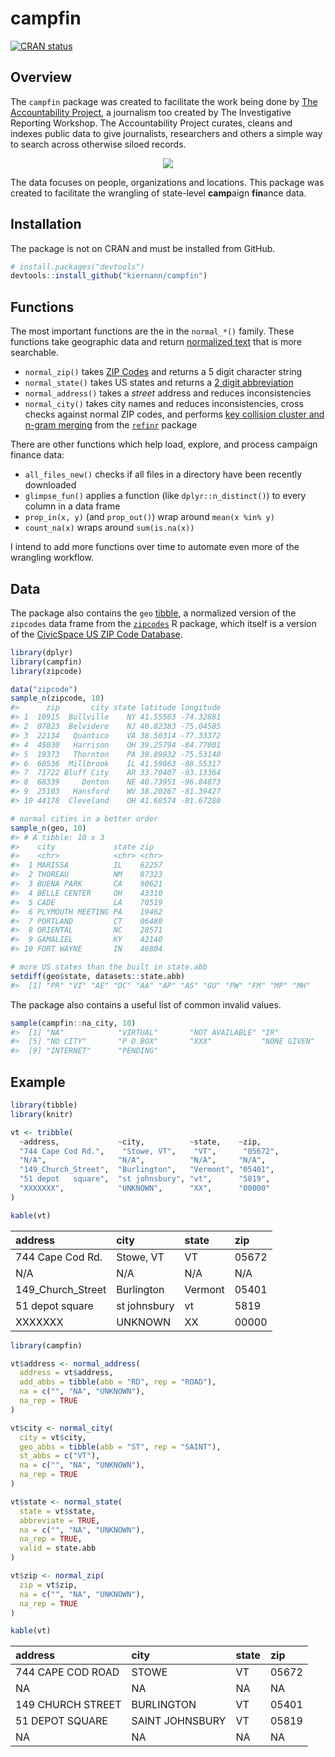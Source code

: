 
<!-- README.md is generated from README.Rmd. Please edit that file -->

# campfin

[![CRAN
status](https://www.r-pkg.org/badges/version/whatr)](https://cran.r-project.org/package=campfin)

## Overview

The `campfin` package was created to facilitate the work being done by
[The Accountability
Project](https://www.publicaccountability.org/ "tap"), a journalism too
created by The Investigative Reporting Workshop. The Accountability
Project curates, cleans and indexes public data to give journalists,
researchers and others a simple way to search across otherwise siloed
records.

<p align="center">

<img src="https://investigativereportingworkshop.org/wp-content/uploads/2019/07/ap-logo-400x132.png">

</p>

The data focuses on people, organizations and locations. This package
was created to facilitate the wrangling of state-level **camp**aign
**fin**ance data.

## Installation

The package is not on CRAN and must be installed from GitHub.

``` r
# install.packages("devtools")
devtools::install_github("kiernann/campfin")
```

## Functions

The most important functions are the in the `normal_*()` family. These
functions take geographic data and return [normalized
text](https://en.wikipedia.org/wiki/Text_normalization "text_normal")
that is more searchable.

  - `normal_zip()` takes [ZIP
    Codes](https://en.wikipedia.org/wiki/ZIP_Code "zip_code") and
    returns a 5 digit character string
  - `normal_state()` takes US states and returns a [2 digit
    abbreviation](https://en.wikipedia.org/wiki/List_of_U.S._state_abbreviations "state_abbs")
  - `normal_address()` takes a *street* address and reduces
    inconsistencies
  - `normal_city()` takes city names and reduces inconsistencies, cross
    checks against normal ZIP codes, and performs [key collision cluster
    and n-gram
    merging](https://github.com/OpenRefine/OpenRefine/wiki/Clustering-In-Depth "open_refine")
    from the [`refinr`](https://github.com/ChrisMuir/refinr "refinr")
    package

There are other functions which help load, explore, and process campaign
finance data:

  - `all_files_new()` checks if all files in a directory have been
    recently downloaded
  - `glimpse_fun()` applies a function (like `dplyr::n_distinct()`) to
    every column in a data frame
  - `prop_in(x, y)` (and `prop_out()`) wrap around `mean(x %in% y)`
  - `count_na(x)` wraps around `sum(is.na(x))`

I intend to add more functions over time to automate even more of the
wrangling workflow.

## Data

The package also contains the `geo`
[tibble](https://tibble.tidyverse.org/ "tibble"), a normalized version
of the `zipcodes` data frame from the
[`zipcodes`](https://cran.r-project.org/web/packages/zipcode/ "zip_pkg")
R package, which itself is a version of the [CivicSpace US ZIP Code
Database](https://boutell.com/zipcodes/ "civic_space").

``` r
library(dplyr)
library(campfin)
library(zipcode)

data("zipcode")
sample_n(zipcode, 10)
#>      zip       city state latitude longitude
#> 1  10915  Bullville    NY 41.55563 -74.32881
#> 2  07823  Belvidere    NJ 40.82383 -75.04585
#> 3  22134   Quantico    VA 38.50314 -77.33372
#> 4  45030   Harrison    OH 39.25794 -84.77001
#> 5  19373   Thornton    PA 39.89932 -75.53140
#> 6  60536  Millbrook    IL 41.59863 -88.55317
#> 7  71722 Bluff City    AR 33.70407 -93.13364
#> 8  68339     Denton    NE 40.73951 -96.84873
#> 9  25103   Hansford    WV 38.20267 -81.39427
#> 10 44178  Cleveland    OH 41.68574 -81.67280

# normal cities in a better order
sample_n(geo, 10)
#> # A tibble: 10 x 3
#>    city             state zip  
#>    <chr>            <chr> <chr>
#>  1 MARISSA          IL    62257
#>  2 THOREAU          NM    87323
#>  3 BUENA PARK       CA    90621
#>  4 BELLE CENTER     OH    43310
#>  5 CADE             LA    70519
#>  6 PLYMOUTH MEETING PA    19462
#>  7 PORTLAND         CT    06480
#>  8 ORIENTAL         NC    28571
#>  9 GAMALIEL         KY    42140
#> 10 FORT WAYNE       IN    46804

# more US states than the built in state.abb
setdiff(geo$state, datasets::state.abb)
#>  [1] "PR" "VI" "AE" "DC" "AA" "AP" "AS" "GU" "PW" "FM" "MP" "MH"
```

The package also contains a useful list of common invalid values.

``` r
sample(campfin::na_city, 10)
#>  [1] "NA"            "VIRTUAL"       "NOT AVAILABLE" "IR"           
#>  [5] "NO CITY"       "P O BOX"       "XXX"           "NONE GIVEN"   
#>  [9] "INTERNET"      "PENDING"
```

## Example

``` r
library(tibble)
library(knitr)

vt <- tribble(
  ~address,             ~city,          ~state,    ~zip,
  "744 Cape Cod Rd.",    "Stowe, VT",    "VT",      "05672",
  "N/A",                "N/A",          "N/A",     "N/A",
  "149_Church_Street",  "Burlington",   "Vermont", "05401", 
  "51 depot   square",  "st johnsbury", "vt",      "5819",
  "XXXXXXX",            "UNKNOWN",      "XX",      "00000"
)

kable(vt)
```

| address             | city         | state   | zip   |
| :------------------ | :----------- | :------ | :---- |
| 744 Cape Cod Rd.    | Stowe, VT    | VT      | 05672 |
| N/A                 | N/A          | N/A     | N/A   |
| 149\_Church\_Street | Burlington   | Vermont | 05401 |
| 51 depot square     | st johnsbury | vt      | 5819  |
| XXXXXXX             | UNKNOWN      | XX      | 00000 |

``` r
library(campfin)

vt$address <- normal_address(
  address = vt$address,
  add_abbs = tibble(abb = "RD", rep = "ROAD"), 
  na = c("", "NA", "UNKNOWN"),
  na_rep = TRUE
)

vt$city <- normal_city(
  city = vt$city,
  geo_abbs = tibble(abb = "ST", rep = "SAINT"),
  st_abbs = c("VT"),
  na = c("", "NA", "UNKNOWN"),
  na_rep = TRUE
)

vt$state <- normal_state(
  state = vt$state,
  abbreviate = TRUE,
  na = c("", "NA", "UNKNOWN"),
  na_rep = TRUE,
  valid = state.abb
)

vt$zip <- normal_zip(
  zip = vt$zip,
  na = c("", "NA", "UNKNOWN"),
  na_rep = TRUE
)

kable(vt)
```

| address           | city            | state | zip   |
| :---------------- | :-------------- | :---- | :---- |
| 744 CAPE COD ROAD | STOWE           | VT    | 05672 |
| NA                | NA              | NA    | NA    |
| 149 CHURCH STREET | BURLINGTON      | VT    | 05401 |
| 51 DEPOT SQUARE   | SAINT JOHNSBURY | VT    | 05819 |
| NA                | NA              | NA    | NA    |
